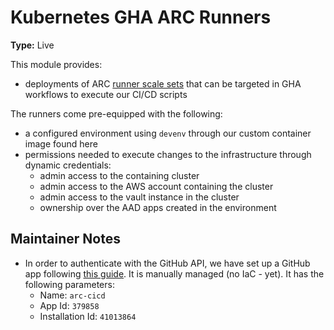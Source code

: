 # Kubernetes GHA ARC Runners

**Type:** Live

This module provides:
- deployments of ARC [runner scale sets](https://docs.github.com/en/actions/hosting-your-own-runners/managing-self-hosted-runners-with-actions-runner-controller/deploying-runner-scale-sets-with-actions-runner-controller) that can be
targeted in GHA workflows to execute our CI/CD scripts

The runners come pre-equipped with the following:

- a configured environment using `devenv`
  through our custom container image found here
- permissions needed to execute changes to
  the infrastructure through dynamic credentials:
  - admin access to the containing cluster
  - admin access to the AWS account containing the cluster
  - admin access to the vault instance in the cluster
  - ownership over the AAD apps created in the environment

## Maintainer Notes

- In order to authenticate with the GitHub API, we have set
up a GitHub app following [this guide](https://docs.github.com/en/actions/hosting-your-own-runners/managing-self-hosted-runners-with-actions-runner-controller/authenticating-to-the-github-api). It is manually managed (no IaC - yet). It has the following parameters:
  - Name: `arc-cicd`
  - App Id: `379858`
  - Installation Id: `41013864`
